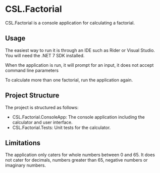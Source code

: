 # CSL.Factorial

CSL.Factorial is a console application for calculating a factorial.

## Usage

The easiest way to run it is through an IDE such as Rider or Visual Studio. You will need the .NET 7 SDK installed.

When the application is run, it will prompt for an input, it does not accept command line parameters

To calculate more than one factorial, run the application again.

## Project Structure

The project is structured as follows:
  - CSL.Factorial.ConsoleApp: The console application including the calculator and user interface.
  - CSL.Factorial.Tests: Unit tests for the calculator.

## Limitations

The application only caters for whole numbers between 0 and 65. It does not cater for decimals, numbers greater than 65, negative numbers or imaginary numbers.